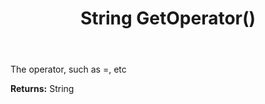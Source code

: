 ﻿---
uid: crmscript_ref_NSArchiveRestrictionInfo_GetOperator
title: String GetOperator()
intellisense: NSArchiveRestrictionInfo.GetOperator
keywords: NSArchiveRestrictionInfo, GetOperator
so.topic: reference
---

The operator, such as =, etc

**Returns:** String


